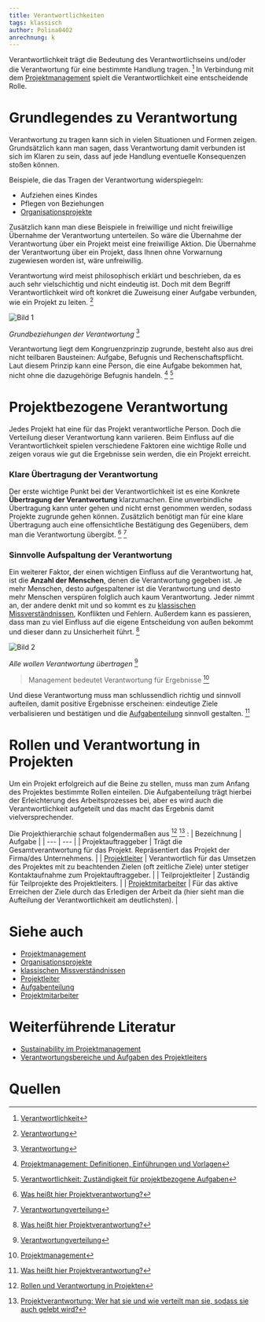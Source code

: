 ```yaml
---
title: Verantwortlichkeiten
tags: klassisch
author: Polina0402
anrechnung: k
---
```


Verantwortlichkeit trägt die Bedeutung des Verantwortlichseins und/oder die Verantwortung für eine bestimmte Handlung tragen. [^1]
In Verbindung mit dem [Projektmanagement](Projektmanagement.md) spielt die Verantwortlichkeit eine entscheidende Rolle.

# Grundlegendes zu Verantwortung

Verantwortung zu tragen kann sich in vielen Situationen und Formen zeigen. Grundsätzlich kann man sagen, dass Verantwortung damit verbunden ist sich im Klaren zu sein, dass auf jede Handlung eventuelle Konsequenzen stoßen können.

Beispiele, die das Tragen der Verantwortung widerspiegeln:

 * Aufziehen eines Kindes
 * Pflegen von Beziehungen
 * [Organisationsprojekte](Organisationsprojekte.md)

Zusätzlich kann man diese Beispiele in freiwillige und nicht freiwillige Übernahme der Verantwortung unterteilen. So wäre die Übernahme der Verantwortung über ein Projekt meist eine freiwillige Aktion. Die Übernahme der Verantwortung über ein Projekt, dass Ihnen ohne Vorwarnung zugewiesen worden ist, wäre unfreiwillig.

Verantwortung wird meist philosophisch erklärt und beschrieben, da es auch sehr vielschichtig und nicht eindeutig ist. Doch mit dem Begriff Verantwortlichkeit wird oft konkret die Zuweisung einer Aufgabe verbunden, wie ein Projekt zu leiten. [^2]

![Bild 1](Verantwortlichkeiten/Grundbeziehungen-der-Verantwortung.jpg)

*Grundbeziehungen der Verantwortung* [^2]


Verantwortung liegt dem Kongruenzprinzip zugrunde, besteht also aus drei nicht teilbaren Bausteinen: Aufgabe, Befugnis und Rechenschaftspflicht. Laut diesem Prinzip kann eine Person, die eine Aufgabe bekommen hat, nicht ohne die dazugehörige Befugnis handeln. [^3] [^4]

# Projektbezogene Verantwortung

Jedes Projekt hat eine für das Projekt verantwortliche Person. Doch die Verteilung dieser Verantwortung kann variieren.
Beim Einfluss auf die Verantwortlichkeit spielen verschiedene Faktoren eine wichtige Rolle und zeigen voraus wie gut die Ergebnisse sein werden, die ein Projekt erreicht.

### Klare Übertragung der Verantwortung
Der erste wichtige Punkt bei der Verantwortlichkeit ist es eine Konkrete **Übertragung der Verantwortung** klarzumachen. Eine unverbindliche Übertragung kann unter gehen und nicht ernst genommen werden, sodass Projekte zugrunde gehen können. Zusätzlich benötigt man für eine klare Übertragung auch eine offensichtliche Bestätigung des Gegenübers, dem man die Verantwortung übergibt. [^5] [^6]

### Sinnvolle Aufspaltung der Verantwortung
Ein weiterer Faktor, der einen wichtigen Einfluss auf die Verantwortung hat, ist die **Anzahl der Menschen**, denen die Verantwortung gegeben ist. Je mehr Menschen, desto aufgespaltener ist die Verantwortung und desto mehr Menschen verspüren folglich auch kaum Verantwortung. Jeder nimmt an, der andere denkt mit und so kommt es zu [klassischen Missverständnissen](Klassische_Missverstaendnisse.md), Konflikten und Fehlern. Außerdem kann es passieren, dass man zu viel Einfluss auf die eigene Entscheidung von außen bekommt und dieser dann zu Unsicherheit führt. [^5]

![Bild 2](Verantwortlichkeiten/Karrikatur-Verantwortung-übernehemen.png) 

*Alle wollen Verantwortung übertragen* [^6]

> Management bedeutet Verantwortung für Ergebnisse 
[^7]

Und diese Verantwortung muss man schlussendlich richtig und sinnvoll aufteilen, damit positive Ergebnisse erscheinen: eindeutige Ziele verbalisieren und bestätigen und die [Aufgabenteilung](Aufgabenteilung.md) sinnvoll gestalten. [^5]

# Rollen und Verantwortung in Projekten

Um ein Projekt erfolgreich auf die Beine zu stellen, muss man zum Anfang des Projektes bestimmte Rollen einteilen. Die Aufgabenteilung trägt hierbei der Erleichterung des Arbeitsprozesses bei, aber es wird auch die Verantwortlichkeit aufgeteilt und das macht das Ergebnis damit vielversprechender.

Die Projekthierarchie schaut folgendermaßen aus [^8] [^9] :
| Bezeichnung     | Aufgabe |
| ---      | ---       |
| Projektauftraggeber | Trägt die Gesamtverantwortung für das Projekt. Repräsentiert das Projekt der Firma/des Unternehmens. |
| [Projektleiter](Projektleiter.md) | Verantwortlich für das Umsetzen des Projektes mit zu beachtenden Zielen (oft zeitliche Ziele) unter stetiger Kontaktaufnahme zum Projektauftraggeber. |
| Teilprojektleiter | Zuständig für Teilprojekte des Projektleiters. |
| [Projektmitarbeiter](Projektmitarbeiter.md) | Für das aktive Erreichen der Ziele durch das Erledigen der Arbeit da (hier sieht man die Aufteilung der Verantwortlichkeit am deutlichsten). | 

# Siehe auch

* [Projektmanagement](Projektmanagement.md)
* [Organisationsprojekte](Organisationsprojekte.md)
* [klassischen Missverständnissen](Klassische_Missverstaendnisse.md)
* [Projektleiter](Projektleiter.md)
* [Aufgabenteilung](Aufgabenteilung.md)
* [Projektmitarbeiter](Projektmitarbeiter.md)

# Weiterführende Literatur

* [Sustainability im Projektmanagement](https://www.tiba.de/wp-content/uploads/Studie_Sustainability-im-Projektmanagement.pdf)
* [Verantwortungsbereiche und Aufgaben des Projektleiters](https://www.projektmagazin.de/aufgaben-projektmanager-projektleiter)

# Quellen

[^1]: [Verantwortlichkeit](https://www.duden.de/rechtschreibung/Verantwortlichkeit)
[^2]: [Verantwortung](https://de.wikipedia.org/wiki/Verantwortung#cite_note-8)
[^3]: [Projektmanagement: Definitionen, Einführungen und Vorlagen](http://projektmanagement-definitionen.de/glossar/verantwortung/)
[^4]: [Verantwortlichkeit: Zuständigkeit für projektbezogene Aufgaben](https://www.inloox.de/projektmanagement-glossar/verantwortlichkeit/)
[^5]: [Was heißt hier Projektverantwortung?](https://www.microconsult.de/blog/2020/02/ps_projektverantwortung/)
[^6]: [Verantwortungverteilung](https://www.kisp.de/verantwortungsverteilung/)
[^7]: [Projektmanagement](https://link.springer.com/content/pdf/10.1007/978-3-540-39519-5_3.pdf)
[^8]: [Rollen und Verantwortung in Projekten](https://dieprojektmanager.com/rollen-und-verantwortung-in-projekten/#Vorgehensweise_bei_der_Erstellung_einer_Projektorganisation)
[^9]: [Projektverantwortung: Wer hat sie und wie verteilt man sie, sodass sie auch gelebt wird?](https://www.business-netz.com/Frage-trifft-Antwort/Projektmanagement/6/Projektverantwortung)
